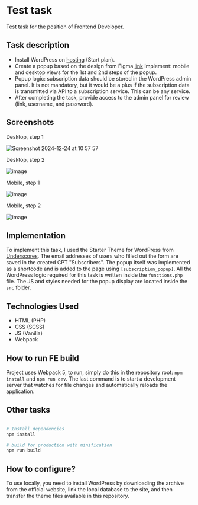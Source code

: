 

# Test task 

Test task for the position of Frontend Developer.

## Task description
- Install WordPress on [hosting](https://wphost.me/) (Start plan).
- Create a popup based on the design from Figma [link](https://www.figma.com/design/rBpdZNGe6zcdPsYWTQktYy/Popap-TZ?node-id=1-10481&t=RWq2IZItYSd5E2TH-1)
Implement: mobile and desktop views for the 1st and 2nd steps of the popup.
- Popup logic: subscription data should be stored in the WordPress admin panel.
It is not mandatory, but it would be a plus if the subscription data is transmitted via API to a subscription service. This can be any service.
- After completing the task, provide access to the admin panel for review (link, username, and password).

## Screenshots
Desktop, step 1

![Screenshot 2024-12-24 at 10 57 57](https://github.com/user-attachments/assets/ef78c295-4934-45e1-927d-8132d1e84176)

Desktop, step 2

![image](https://github.com/user-attachments/assets/21b0c4c0-831f-40f7-abec-b4efe93bf899)

Mobile, step 1

![image](https://github.com/user-attachments/assets/b662251e-d75f-4f38-a948-9ece51cd369a)

Mobile, step 2

![image](https://github.com/user-attachments/assets/1e8dccbc-10ee-4a70-b4ec-30b2828904a8)

## Implementation

To implement this task, I used the Starter Theme for WordPress from [Underscores](https://underscores.me/). The email addresses of users who filled out the form are saved in the created CPT "Subscribers". The popup itself was implemented as a shortcode and is added to the page using `[subscription_popup]`. All the WordPress logic required for this task is written inside the `functions.php` file. The JS and styles needed for the popup display are located inside the `src` folder.

## Technologies Used

- HTML (PHP)
- CSS (SCSS)
- JS (Vanilla)
- Webpack

## How to run FE build

Project uses Webpack 5, to run, simply do this in the repository root: `npm install` and `npm run dev`. The last command is to start a development server that watches for file changes and automatically reloads the application.

## Other tasks

```bash

# Install dependencies
npm install

# build for production with minification
npm run build

```

## How to configure?

To use locally, you need to install WordPress by downloading the archive from the official website, link the local database to the site, and then transfer the theme files available in this repository.




